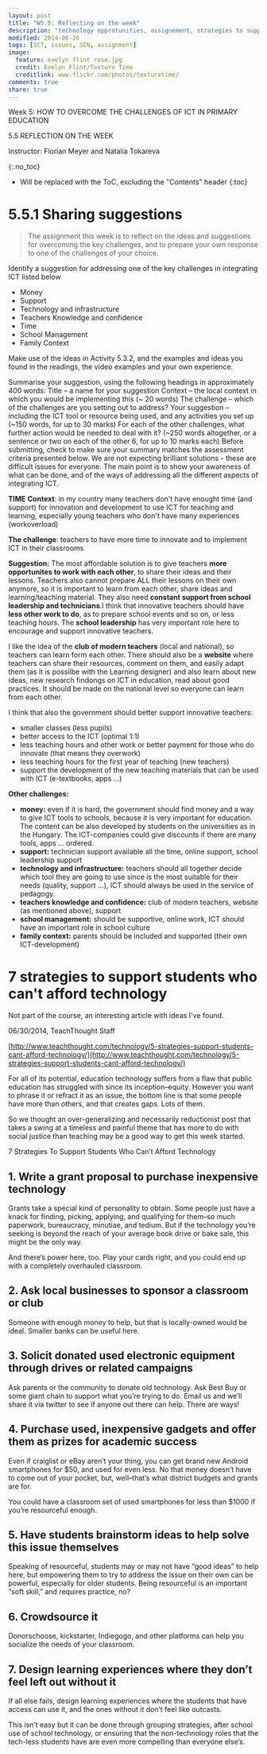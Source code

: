 ```yaml
---
layout: post
title: "W5.5: Reflecting on the week"
description: "technology opprotunities, assignement, strategies to support children who can't afford ICT"
modified: 2014-06-26
tags: [ICT, issues, SEN, assignment]
image:
  feature: evelyn flint rose.jpg
  credit: Evelyn Flint/Texture Time
  creditlink: www.flickr.com/photos/texturetime/
comments: true
share: true
---
```


Week 5: HOW TO OVERCOME THE CHALLENGES OF ICT IN PRIMARY EDUCATION

5.5 REFLECTION ON THE WEEK

Instructor: Florian Meyer and Natalia Tokareva

{:.no_toc}

* Will be replaced with the ToC, excluding the "Contents" header
{:toc}


# 5.5.1 Sharing suggestions

> The assignment this week is to reflect on the ideas and suggestions for overcoming the key challenges, and to prepare your own response to one of the challenges of your choice.

Identify a suggestion for addressing one of the key challenges in integrating ICT listed below

* Money
* Support
* Technology and infrastructure
* Teachers Knowledge and confidence
* Time
* School Management
* Family Context

Make use of the ideas in Activity 5.3.2, and the examples and ideas you found in the readings, the video examples and your own experience.

Summarise your suggestion, using the following headings in approximately 400 words:
Title – a name for your suggestion 
Context – the local context in which you would be implementing this (~ 20 words)
The challenge – which of the challenges are you setting out to address?
Your suggestion – including the ICT tool or resource being used, and any activities you set up (~150 words, for up to 30 marks)
For each of the other challenges, what further action would be needed to deal with it? (~250 words altogether, or a sentence or two on each of the other 6, for up to 10 marks each)
Before submitting, check to make sure your summary matches the assessment criteria presented below.
We are not expecting brilliant solutions - these are difficult issues for everyone. The main point is to show your awareness of what can be done, and of the ways of addressing all the different aspects of integrating ICT.

**TIME**
**Context**: in my country many teachers don't have enought time (and support) for innovation and development to use ICT for teaching and learning, especially young teachers who don't have many experiences (workoverload)

**The challenge**: teachers to have more time to innovate and to implement ICT in their classrooms

**Suggestion:** 
The most affordable solution is to give teachers **more opportunites to work with each other**, to share their ideas and their lessons. Teachers also cannot prepare ALL their lessons on their own anymore, so it is important to learn from each other, share ideas and learning/teaching material. They also need **constant support from school leadership and technicians**.I think that innovative teachers should have **less other work to do**, as to prepare school events and so on, or less teaching hours. The **school leadership** has very important role here to encourage and support innovative teachers.

I like the idea of the **club of modern teachers** (local and national), so teachers can learn form each other. There should also be a **website** where teachers can share their resources, comment on them, and easily adapt them (as it is possilbe with the Learning designer) and also learn about new ideas, new research findongs on ICT in education, read about good practices. It should be made on the national level so everyone can learn from each other. 

I think that also the government should better support innovative teachers:

* smaller classes (less pupils)
* better access to the ICT (optimal 1:1)
* less teaching hours and other work or better payment for those who do innovate (that means they overwork)
* less teaching hours for the first year of teaching (new teachers)
* support the development of the new teaching materials that can be used with ICT (e-textbooks, apps ...)

**Other challenges:**

* **money:** even if it is hard, the government should find money and a way to give ICT tools to schools, because it is very important for education. The content can be also developed by students on the universities as in the Hungary. The ICT-companies could give discounts if there are many tools, apps ... ordered.
* **support:** technician support available all the time, online support, school leadership support
* **technology and infrastructure:** teachers should all together decide which tool they are going to use since is the most suitable for their needs (quality, support ...), ICT should always be used in the service of pedagogy.
* **teachers knowledge and confidence:** club of modern teachers, website (as mentioned above), support
* **school management:** should be supportive, online work, ICT should have an important role in school culture
* **family context:** parents should be included and supported (their own ICT-development)


# 7 strategies to support students who can't afford technology

Not part of the course, an interesting article with ideas I've found.

06/30/2014, TeachThought Staff

[http://www.teachthought.com/technology/5-strategies-support-students-cant-afford-technology/](http://www.teachthought.com/technology/5-strategies-support-students-cant-afford-technology/)

For all of its potential, education technology suffers from a flaw that public education has struggled with since its inception–equity. However you want to phrase it or refract it as an issue, the bottom line is that some people have more than others, and that creates gaps. Lots of them.

So we thought an over-generalizing and necessarily reductionist post that takes a swing at a timeless and painful theme that has more to do with social justice than teaching may be a good way to get this week started.

7 Strategies To Support Students Who Can’t Afford Technology

## 1. Write a grant proposal to purchase inexpensive technology

Grants take a special kind of personality to obtain. Some people just have a knack for finding, picking, applying, and qualifying for them–so much paperwork, bureaucracy, minutiae, and tedium. But if the technology you’re seeking is beyond the reach of your average book drive or bake sale, this might be the only way.

And there’s power here, too. Play your cards right, and you could end up with a completely overhauled classroom.

## 2. Ask local businesses to sponsor a classroom or club

Someone with enough money to help, but that is locally-owned would be ideal. Smaller banks can be useful here.

## 3. Solicit donated used electronic equipment through drives or related campaigns

Ask parents or the community to donate old technology. Ask Best Buy or some giant chain to support what you’re trying to do. Email us and we’ll share it via twitter to see if anyone out there can help. There are ways!

## 4. Purchase used, inexpensive gadgets and offer them as prizes for academic success 

Even if craiglist or eBay aren’t your thing, you can get brand new Android smartphones for $50, and used for even less. No that money doesn’t have to come out of your pocket, but, well–that’s what district budgets and grants are for.

You could have a classroom set of used smartphones for less than $1000 if you’re resourceful enough.

## 5. Have students brainstorm ideas to help solve this issue themselves

Speaking of resourceful, students may or may not have “good ideas” to help here, but empowering them to try to address the issue on their own can be powerful, especially for older students. Being resourceful is an important “soft skill,” and requires practice, no?

## 6. Crowdsource it

Donorschoose, kickstarter, Indiegogo, and other platforms can help you socialize the needs of your classroom.

## 7. Design learning experiences where they don’t feel left out without it

If all else fails, design learning experiences where the students that have access can use it, and the ones without it don’t feel like outcasts.

This isn’t easy but it can be done through grouping strategies, after school use of school technology, or ensuring that the non-technology roles that the tech-less students have are even more compelling than everyone else’s.




